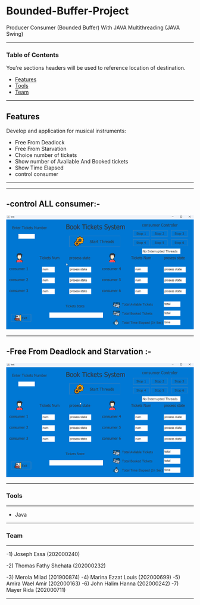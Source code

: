 # Bounded-Buffer-Project
Producer Consumer (Bounded Buffer) With JAVA Multithreading (JAVA Swing)

----
### Table of Contents
You're sections headers will be used to reference location of destination.

- [Features](#Features)
- [Tools](#Tools)
- [Team](#Team)
---

## Features

Develop and application for musical instruments: 

- Free From Deadlock
- Free From Starvation
- Choice number of tickets
- Show number of Available And Booked tickets
- Show Time Elapsed
- control consumer

---

---
-control ALL consumer:-
---
![](https://github.com/Joseph-Essa/Bounded-Buffer-Project/blob/main/Gifs/Animation.gif)

---
-Free From Deadlock and Starvation :-
---
![](https://github.com/Joseph-Essa/Bounded-Buffer-Project/blob/main/Gifs/Animation1.gif)

---
### Tools
----
- Java
----
### Team
----
-1) Joseph Essa (202000240)

-2) Thomas Fathy Shehata (202000232)

-3) Merola Milad (201900874)
-4) Marina Ezzat Louis (202000699) 
-5) Amira Wael Amir (202000163)
-6) John Halim Hanna (202000242)
-7) Mayer Rida (202000711)

----


